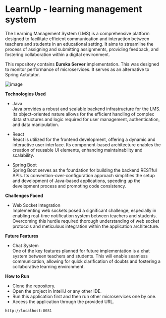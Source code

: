 # LearnUp - learning management system  

The Learning Management System (LMS) is a comprehensive platform designed to facilitate efficient communication and interaction between teachers and students in an educational setting. It aims to streamline the process of assigning and submitting assignments, providing feedback, and fostering collaboration within a digital environment.

This repository contains **Eureka Server** implementation. This was designed to monitor performance of microservices. It serves as an alternative to Spring Actutator.

![image](https://github.com/MrSharma619/lms-eureka-server/assets/67254655/3ce0b9a9-8c9d-4ff0-8d68-ee445c7b81f8)


**Technologies Used**
* Java  
Java provides a robust and scalable backend infrastructure for the LMS. Its object-oriented nature allows for the efficient handling of complex data structures and logic required for user management, authentication, and data manipulation.

* React  
React is utilized for the frontend development, offering a dynamic and interactive user interface. Its component-based architecture enables the creation of reusable UI elements, enhancing maintainability and scalability.

* Spring Boot  
Spring Boot serves as the foundation for building the backend RESTful APIs. Its convention-over-configuration approach simplifies the setup and development of Java-based applications, speeding up the development process and promoting code consistency.

**Challenges Faced**
* Web Socket Integration  
Implementing web sockets posed a significant challenge, especially in enabling real-time notification system between teachers and students. Overcoming this hurdle required thorough understanding of web socket protocols and meticulous integration within the application architecture.

**Future Features**
* Chat System  
One of the key features planned for future implementation is a chat system between teachers and students. This will enable seamless communication, allowing for quick clarification of doubts and fostering a collaborative learning environment.

**How to Run**
* Clone the repository.
* Open the project in IntelliJ or any other IDE.
* Run this application first and then run other microservices one by one.
* Access the application through the provided URL.
  
```
http://localhost:8081
```


  

